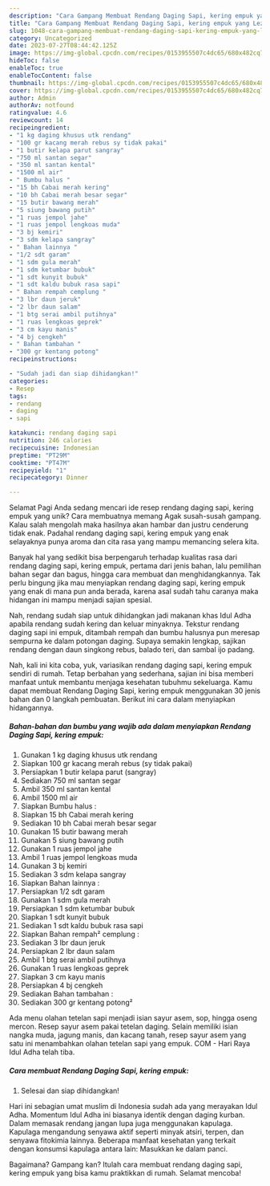 ```yaml
---
description: "Cara Gampang Membuat Rendang Daging Sapi, kering empuk yang Lezat"
title: "Cara Gampang Membuat Rendang Daging Sapi, kering empuk yang Lezat"
slug: 1048-cara-gampang-membuat-rendang-daging-sapi-kering-empuk-yang-lezat
category: Uncategorized
date: 2023-07-27T08:44:42.125Z
image: https://img-global.cpcdn.com/recipes/0153955507c4dc65/680x482cq70/rendang-daging-sapi-kering-empuk-foto-resep-utama.jpg
hideToc: false
enableToc: true
enableTocContent: false
thumbnail: https://img-global.cpcdn.com/recipes/0153955507c4dc65/680x482cq70/rendang-daging-sapi-kering-empuk-foto-resep-utama.jpg
cover: https://img-global.cpcdn.com/recipes/0153955507c4dc65/680x482cq70/rendang-daging-sapi-kering-empuk-foto-resep-utama.jpg
author: Admin
authorAv: notfound
ratingvalue: 4.6
reviewcount: 14
recipeingredient:
- "1 kg daging khusus utk rendang"
- "100 gr kacang merah rebus sy tidak pakai"
- "1 butir kelapa parut sangray"
- "750 ml santan segar"
- "350 ml santan kental"
- "1500 ml air"
- " Bumbu halus "
- "15 bh Cabai merah kering"
- "10 bh Cabai merah besar segar"
- "15 butir bawang merah"
- "5 siung bawang putih"
- "1 ruas jempol jahe"
- "1 ruas jempol lengkoas muda"
- "3 bj kemiri"
- "3 sdm kelapa sangray"
- " Bahan lainnya "
- "1/2 sdt garam"
- "1 sdm gula merah"
- "1 sdm ketumbar bubuk"
- "1 sdt kunyit bubuk"
- "1 sdt kaldu bubuk rasa sapi"
- " Bahan rempah cemplung "
- "3 lbr daun jeruk"
- "2 lbr daun salam"
- "1 btg serai ambil putihnya"
- "1 ruas lengkoas geprek"
- "3 cm kayu manis"
- "4 bj cengkeh"
- " Bahan tambahan "
- "300 gr kentang potong"
recipeinstructions:

- "Sudah jadi dan siap dihidangkan!"
categories:
- Resep
tags:
- rendang
- daging
- sapi

katakunci: rendang daging sapi 
nutrition: 246 calories
recipecuisine: Indonesian
preptime: "PT29M"
cooktime: "PT47M"
recipeyield: "1"
recipecategory: Dinner

---
```



Selamat Pagi Anda sedang mencari ide resep rendang daging sapi, kering empuk yang unik? Cara membuatnya memang Agak susah-susah gampang. Kalau salah mengolah maka hasilnya akan hambar dan justru cenderung tidak enak. Padahal rendang daging sapi, kering empuk yang enak selayaknya punya aroma dan cita rasa yang mampu memancing selera kita.


Banyak hal yang sedikit bisa berpengaruh terhadap kualitas rasa dari rendang daging sapi, kering empuk, pertama dari jenis bahan, lalu pemilihan bahan segar dan bagus, hingga cara membuat dan menghidangkannya. Tak perlu bingung jika mau menyiapkan rendang daging sapi, kering empuk yang enak di mana pun anda berada, karena asal sudah tahu caranya maka hidangan ini mampu menjadi sajian spesial.

Nah, rendang sudah siap untuk dihidangkan jadi makanan khas Idul Adha apabila rendang sudah kering dan keluar minyaknya. Tekstur rendang daging sapi ini empuk, ditambah rempah dan bumbu halusnya pun meresap sempurna ke dalam potongan daging. Supaya semakin lengkap, sajikan rendang dengan daun singkong rebus, balado teri, dan sambal ijo padang.


Nah, kali ini kita coba, yuk, variasikan rendang daging sapi, kering empuk sendiri di rumah. Tetap berbahan yang sederhana, sajian ini bisa memberi manfaat untuk membantu menjaga kesehatan tubuhmu sekeluarga. Kamu dapat membuat Rendang Daging Sapi, kering empuk menggunakan 30 jenis bahan dan 0 langkah pembuatan. Berikut ini cara dalam menyiapkan hidangannya.

<!--inarticleads1-->

##### Bahan-bahan dan bumbu yang wajib ada dalam menyiapkan Rendang Daging Sapi, kering empuk:

1. Gunakan 1 kg daging khusus utk rendang
1. Siapkan 100 gr kacang merah rebus (sy tidak pakai)
1. Persiapkan 1 butir kelapa parut (sangray)
1. Sediakan 750 ml santan segar
1. Ambil 350 ml santan kental
1. Ambil 1500 ml air
1. Siapkan  Bumbu halus :
1. Siapkan 15 bh Cabai merah kering
1. Sediakan 10 bh Cabai merah besar segar
1. Gunakan 15 butir bawang merah
1. Gunakan 5 siung bawang putih
1. Gunakan 1 ruas jempol jahe
1. Ambil 1 ruas jempol lengkoas muda
1. Gunakan 3 bj kemiri
1. Sediakan 3 sdm kelapa sangray
1. Siapkan  Bahan lainnya :
1. Persiapkan 1/2 sdt garam
1. Gunakan 1 sdm gula merah
1. Persiapkan 1 sdm ketumbar bubuk
1. Siapkan 1 sdt kunyit bubuk
1. Sediakan 1 sdt kaldu bubuk rasa sapi
1. Siapkan  Bahan rempah² cemplung :
1. Sediakan 3 lbr daun jeruk
1. Persiapkan 2 lbr daun salam
1. Ambil 1 btg serai ambil putihnya
1. Gunakan 1 ruas lengkoas geprek
1. Siapkan 3 cm kayu manis
1. Persiapkan 4 bj cengkeh
1. Sediakan  Bahan tambahan :
1. Sediakan 300 gr kentang potong²


Ada menu olahan tetelan sapi menjadi isian sayur asem, sop, hingga oseng mercon. Resep sayur asem pakai tetelan daging. Selain memiliki isian nangka muda, jagung manis, dan kacang tanah, resep sayur asem yang satu ini menambahkan olahan tetelan sapi yang empuk. COM - Hari Raya Idul Adha telah tiba. 

<!--inarticleads2-->

##### Cara membuat Rendang Daging Sapi, kering empuk:


1. Selesai dan siap dihidangkan!

Hari ini sebagian umat muslim di Indonesia sudah ada yang merayakan Idul Adha. Momentum Idul Adha ini biasanya identik dengan daging kurban. Dalam memasak rendang jangan lupa juga menggunakan kapulaga. Kapulaga mengandung senyawa aktif seperti minyak atsiri, terpen, dan senyawa fitokimia lainnya. Beberapa manfaat kesehatan yang terkait dengan konsumsi kapulaga antara lain: Masukkan ke dalam panci. 

Bagaimana? Gampang kan? Itulah cara membuat rendang daging sapi, kering empuk yang bisa kamu praktikkan di rumah. Selamat mencoba!
